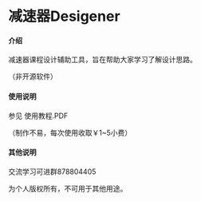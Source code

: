 # 减速器Desigener

#### 介绍
减速器课程设计辅助工具，旨在帮助大家学习了解设计思路。

（非开源软件）

#### 使用说明

参见 使用教程.PDF

（制作不易，每次使用收取￥1~5小费）

#### 其他说明

交流学习可进群878804405

为个人版权所有，不可用于其他用途。
